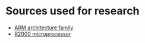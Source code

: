# Sources used for research

- [ARM architecture family](https://en.wikipedia.org/wiki/ARM_architecture_family)
- [R2000 microprocessor](https://en.wikipedia.org/wiki/R2000_microprocessor)